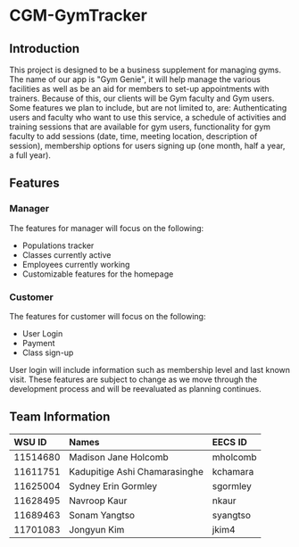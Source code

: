 # CGM-GymTracker

## Introduction
This project is designed to be a business supplement for managing gyms. The name of our app is "Gym Genie", it will help manage the various facilities as well as be an aid for members to set-up appointments with trainers. Because of this, our clients will be Gym faculty and Gym users. Some features we plan to include, but are not limited to, are: Authenticating users and faculty who want to use this service, a schedule of activities and training sessions that are available for gym users, functionality for gym faculty to add sessions (date, time, meeting location, description of session), membership options for users signing up (one month, half a year, a full year).

## Features

### Manager 
The features for manager will focus on the following:
*   Populations tracker 
*	Classes currently active
*	Employees currently working
*	Customizable features for the homepage

### Customer
The features for customer will focus on the following:
*	User Login
*	Payment
*	Class sign-up

User login will include information such as membership level and last known visit.
These features are subject to change as we move through the development process and will be reevaluated as planning continues.

## Team Information
| WSU ID | Names | EECS ID |
|:-----|:--------|:---------|
|11514680 |Madison Jane Holcomb |mholcomb |
|11611751 |Kadupitige Ashi Chamarasinghe |kchamara |
|11625004 |Sydney Erin Gormley |sgormley |
|11628495 |Navroop Kaur |nkaur |
|11689463 |Sonam Yangtso |syangtso |
|11701083 |Jongyun Kim |jkim4 |